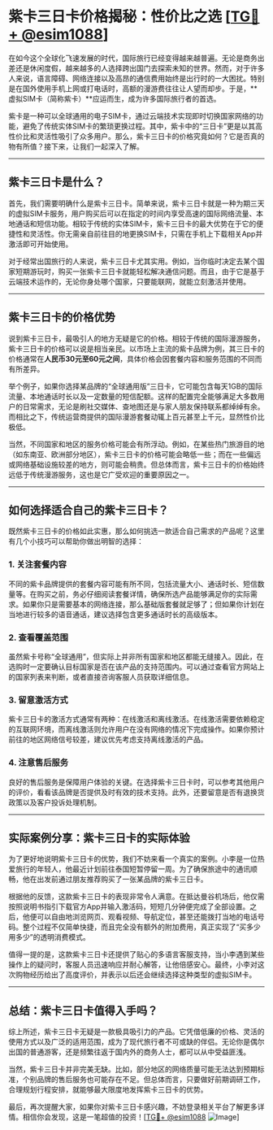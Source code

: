 # 紫卡三日卡价格揭秘：性价比之选 [[TG💪+ @esim1088](https://t.me/s/esim1088)]

在如今这个全球化飞速发展的时代，国际旅行已经变得越来越普遍。无论是商务出差还是休闲度假，越来越多的人选择跨出国门去探索未知的世界。然而，对于许多人来说，语言障碍、网络连接以及高昂的通信费用始终是出行时的一大困扰。特别是在国外使用手机上网或打电话时，高额的漫游费往往让人望而却步。于是，**虚拟SIM卡（简称紫卡）**应运而生，成为许多国际旅行者的首选。

紫卡是一种可以全球通用的电子SIM卡，通过云端技术实现即时切换国家网络的功能，避免了传统实体SIM卡的繁琐更换过程。其中，紫卡中的“三日卡”更是以其高性价比和灵活性吸引了众多用户。那么，紫卡三日卡的价格究竟如何？它是否真的物有所值？接下来，让我们一起深入了解。

---

## 紫卡三日卡是什么？

首先，我们需要明确什么是紫卡三日卡。简单来说，紫卡三日卡就是一种为期三天的虚拟SIM卡服务，用户购买后可以在指定的时间内享受高速的国际网络流量、本地通话和短信功能。相较于传统的实体SIM卡，紫卡三日卡的最大优势在于它的便捷性和灵活性。你无需亲自前往目的地更换SIM卡，只需在手机上下载相关App并激活即可开始使用。

对于经常出国旅行的人来说，紫卡三日卡尤其实用。例如，当你临时决定去某个国家短期游玩时，购买一张紫卡三日卡就能轻松解决通信问题。而且，由于它是基于云端技术运作的，无论你身处哪个国家，只要能联网，就能立刻激活并使用。

---

## 紫卡三日卡的价格优势

说到紫卡三日卡，最吸引人的地方无疑是它的价格。相较于传统的国际漫游服务，紫卡三日卡的价格可以说是相当亲民。以市场上主流的紫卡品牌为例，其三日卡的价格通常在**人民币30元至60元之间**，具体价格会因套餐内容和服务范围的不同而有所差异。

举个例子，如果你选择某品牌的“全球通用版”三日卡，它可能包含每天1GB的国际流量、本地通话时长以及一定数量的短信配额。这样的配置完全能够满足大多数用户的日常需求，无论是刷社交媒体、查地图还是与家人朋友保持联系都绰绰有余。而相比之下，传统运营商提供的国际漫游套餐动辄上百元甚至上千元，显然性价比极低。

当然，不同国家和地区的服务价格可能会有所浮动。例如，在某些热门旅游目的地（如东南亚、欧洲部分地区），紫卡三日卡的价格可能会略低一些；而在一些偏远或网络基础设施较差的地方，则可能会稍贵。但总体而言，紫卡三日卡的价格始终远低于传统漫游服务，这也是它广受欢迎的重要原因之一。

---

## 如何选择适合自己的紫卡三日卡？

既然紫卡三日卡的价格如此实惠，那么如何挑选一款适合自己需求的产品呢？这里有几个小技巧可以帮助你做出明智的选择：

### 1. **关注套餐内容**
不同的紫卡品牌提供的套餐内容可能有所不同，包括流量大小、通话时长、短信数量等。在购买之前，务必仔细阅读套餐详情，确保所选产品能够满足你的实际需求。如果你只是需要基本的网络连接，那么基础版套餐就足够了；但如果你计划在当地进行较多的语音通话，建议选择包含更多通话时长的高级版本。

### 2. **查看覆盖范围**
虽然紫卡号称“全球通用”，但实际上并非所有国家和地区都能无缝接入。因此，在选购时一定要确认目标国家是否在该产品的支持范围内。可以通过查看官方网站上的国家列表来判断，或者直接咨询客服人员获取详细信息。

### 3. **留意激活方式**
紫卡三日卡的激活方式通常有两种：在线激活和离线激活。在线激活需要依赖稳定的互联网环境，而离线激活则允许用户在没有网络的情况下完成操作。如果你预计前往的地区网络信号较差，建议优先考虑支持离线激活的产品。

### 4. **注意售后服务**
良好的售后服务是保障用户体验的关键。在选择紫卡三日卡时，可以参考其他用户的评价，看看该品牌是否提供及时有效的技术支持。此外，还要留意是否有退换货政策以及客户投诉处理机制。

---

## 实际案例分享：紫卡三日卡的实际体验

为了更好地说明紫卡三日卡的优势，我们不妨来看一个真实的案例。小李是一位热爱旅行的年轻人，他最近计划前往泰国短暂停留一周。为了确保旅途中的通讯顺畅，他在出发前通过朋友推荐购买了一张某品牌的紫卡三日卡。

根据他的反馈，这款紫卡三日卡的表现非常令人满意。在抵达曼谷机场后，他仅需按照说明书指引下载官方App并输入激活码，短短几分钟便完成了全部设置。之后，他便可以自由地浏览网页、观看视频、导航定位，甚至还能拨打当地的电话号码。整个过程不仅简单快捷，而且完全没有额外的附加费用，真正实现了“买多少用多少”的透明消费模式。

值得一提的是，这款紫卡三日卡还提供了贴心的多语言客服支持，当小李遇到某些操作上的疑问时，客服人员迅速响应并耐心解答，让他倍感安心。最终，小李对这次购物经历给出了高度评价，并表示以后还会继续选择这种类型的虚拟SIM卡。

---

## 总结：紫卡三日卡值得入手吗？

综上所述，紫卡三日卡无疑是一款极具吸引力的产品。它凭借低廉的价格、灵活的使用方式以及广泛的适用范围，成为了现代旅行者不可或缺的伴侣。无论你是偶尔出国的普通游客，还是频繁往返于国内外的商务人士，都可以从中受益匪浅。

当然，紫卡三日卡并非完美无缺。比如，部分地区的网络质量可能无法达到预期标准，个别品牌的售后服务也可能存在不足。但总体而言，只要做好前期调研工作，合理规划行程安排，就能够最大限度地发挥紫卡三日卡的优势。

最后，再次提醒大家，如果你对紫卡三日卡感兴趣，不妨登录相关平台了解更多详情。相信你会发现，这是一笔超值的投资！[[TG💪+ @esim1088](https://t.me/s/esim1088) ![Image](https://i.postimg.cc/4NQfJmqS/Snipaste-2025-05-13-00-14-12.png)]